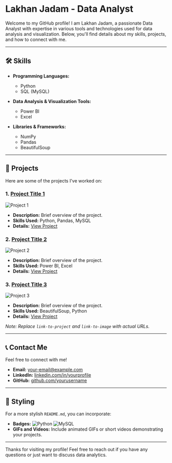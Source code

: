 # Lakhan Jadam - Data Analyst

Welcome to my GitHub profile! I am Lakhan Jadam, a passionate Data Analyst with expertise in various tools and technologies used for data analysis and visualization. Below, you'll find details about my skills, projects, and how to connect with me.

---

## 🛠️ Skills

- **Programming Languages:**
  - Python
  - SQL (MySQL)

- **Data Analysis & Visualization Tools:**
  - Power BI
  - Excel

- **Libraries & Frameworks:**
  - NumPy
  - Pandas
  - BeautifulSoup

---

## 📁 Projects

Here are some of the projects I've worked on:

### 1. [Project Title 1](link-to-project)
![Project 1](link-to-image)
- **Description:** Brief overview of the project.
- **Skills Used:** Python, Pandas, MySQL
- **Details:** [View Project](link-to-project)

### 2. [Project Title 2](link-to-project)
![Project 2](link-to-image)
- **Description:** Brief overview of the project.
- **Skills Used:** Power BI, Excel
- **Details:** [View Project](link-to-project)

### 3. [Project Title 3](link-to-project)
![Project 3](link-to-image)
- **Description:** Brief overview of the project.
- **Skills Used:** BeautifulSoup, Python
- **Details:** [View Project](link-to-project)

*Note: Replace `link-to-project` and `link-to-image` with actual URLs.*

---

## 📞 Contact Me

Feel free to connect with me!

- **Email:** [your-email@example.com](mailto:your-email@example.com)
- **LinkedIn:** [linkedin.com/in/yourprofile](https://linkedin.com/in/yourprofile)
- **GitHub:** [github.com/yourusername](https://github.com/yourusername)

---

## 🎨 Styling

For a more stylish `README.md`, you can incorporate:

- **Badges:** ![Python](https://img.shields.io/badge/Python-3.8-blue) ![MySQL](https://img.shields.io/badge/MySQL-8.0-blue)
- **GIFs and Videos:** Include animated GIFs or short videos demonstrating your projects.

---

Thanks for visiting my profile! Feel free to reach out if you have any questions or just want to discuss data analytics.



